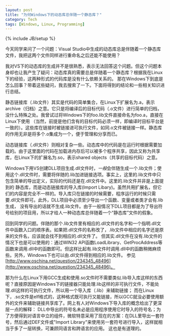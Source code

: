```yaml
---
layout: post
title: "为何Windows下的动态库总伴随一个静态库？"
category: Tech
tags: [Windows, Linux, Programming]
---
```

{% include JB/setup %}

今天同学来问了一个问题：Visual Studio中生成的动态库总是伴随着一个静态库文件，我把这两个文件同样进行重命名之后还能不能使用？

<!--more-->
我对VS下的动态库的生成并不是很熟悉，表示无法回答这个问题。但这个问题本身却也让我产生了疑问：动态库真的需要总是伴随着一个静态库？根据我在Linux下的经验，这两种形式的代码库是没有什么依赖关系的。
那在Windows下到底是怎么回事？带着这些疑问，我去搜索了一下。下面将得到的结论和一些相关知识进行总结。

静态链接库（.lib文件）其实是代码的简单集合，在Linux下扩展名为.a，表示archive（归档）之意。它只是将编译后的目标代码（.o文件）进行简单的归档，没什么特殊之处。我曾试过将Windows下的foo.lib文件直接命名为foo.a，直接在Linux下使用
（当然，前提是他们含有的目标代码必须一样，即编译时目标平台是一致的）。这些库在链接时被链接进可执行文件，如同.o文件被链接一样。静态库的作用无非是将多个.o集成为一个，便于管理和分享而已。

动态链接库（.dll文件）则相对复杂一些。动态库中的代码是在运行时根据需要加载的。由于这里面的代码在加载进内存后可以被多个程序共享，因此又称为共享库，在Linux下的扩展名为.so，表示shared objects（共享的目标代码）之意。

Windows下用VS创建DLL项目生成.dll文件时，*一般*会伴随生成一个.lib文件；使用这个.dll文件时，需要将伴随的.lib加进链接选项。事实上，这里的.lib文件中只包含简单的导出定义，实际的代码还是在.dll文件中。这里的.lib文件并非是上面提到的
静态库，而是动态链接库的导入库(Import Libary)。虽然共用扩展名，但它们的内容是完全不一样的。导入库只在链接的时候需要，程序运行的时候只需要.dll文件即可。此外，DLL项目中必须至少导出一个函数、变量或者类才会有.lib生成，
没有导出的话就不生成.lib文件。由于一般情况下DLL项目都是为了导出符号给别的项目用，所以才给人一种动态库总伴随着一个“静态库”文件的假象。

回到同学的问题。伴随的那个.lib文件里有相应的.dll文件的名字和一个指明.dll文件中函数入口的顺序表。如果把.dll文件的名称改了，.lib文件中相应的名字还是原来的文件名，应该就会找不到相应的.dll文件了。
但其实.dll文件在没有.lib文件的情况下也是可以使用的：通过WIN32 API函数LoadLibrary、GetProcAddress等函数来调用.dll中的函数即可。但这样比起有.lib文件时调用.dll中的函数稍微麻烦些。另外，Windows下也可以由.dll文件得到相应的.lib文件。
参见[http://www.oschina.net/question/234345_48496](http://www.oschina.net/question/234345_48496)。

那为什么在Linux下用GCC生成和使用.so文件时不需要类似.lib导入库这样的东西呢？直接原因是Windows下的链接器只能处理.lib这样的非可执行文件，不能处理.dll这样的可执行文件，所以用一个导入库（.lib）来辅助链接；
而在Linux下，.so文件是elf格式的，这种格式既可执行又能链接，所以GCC就没必要使用额外的文件来辅助链接共享库了。网上有人对Windows下导入库的概念给出了更深层一点的解释：
DLL中导出的符号名未必是应用程序使用它时导入的符号名；为了方便得到对语言中立的组件，微软特意采用了现在的方案：在DLL里导出一套符号，然后通过DEF文件或"Import Library"来使用另一套符号进行导入，这样就相当于多了一层转换，可兼顾同语言和跨语言的应用。
这也是有道理的。

